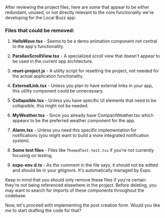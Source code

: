 After reviewing the project files, here are some that appear to be either redundant, unused, or not directly relevant to the core functionality we're developing for the Local Buzz app:

### Files that could be removed:

1. **HelloWave.tsx** - Seems to be a demo animation component not central to the app's functionality.

2. **ParallaxScrollView.tsx** - A specialized scroll view that doesn't appear to be used in the current app architecture.

3. **reset-project.js** - A utility script for resetting the project, not needed for the actual application functionality.

4. **ExternalLink.tsx** - Unless you plan to have external links in your app, this utility component could be unnecessary.

5. **Collapsible.tsx** - Unless you have specific UI elements that need to be collapsible, this might not be needed.

6. **MyWeather.tsx** - Since you already have CompactWeather.tsx which appears to be the preferred weather component for the app.

7. **Alarm.tsx** - Unless you need this specific implementation for notifications (you might want to build a more integrated notification system).

8. **Some test files** - Files like `ThemedText-test.tsx` if you're not currently focusing on testing.

9. **expo-env.d.ts** - As the comment in the file says, it should not be edited and should be in your gitignore. It's automatically managed by Expo.

Keep in mind that you should only remove these files if you're certain they're not being referenced elsewhere in the project. Before deleting, you may want to search for imports of these components throughout the codebase.

Now, let's proceed with implementing the post creation form. Would you like me to start drafting the code for that?